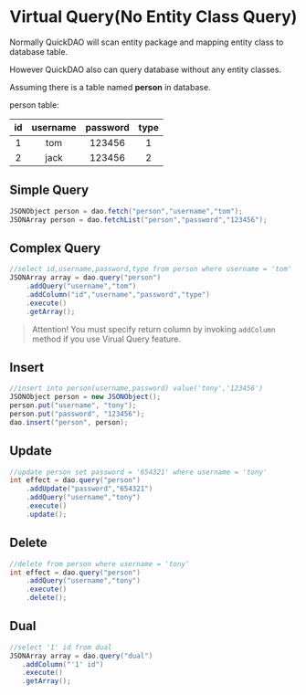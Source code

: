 # Virtual Query(No Entity Class Query)

Normally QuickDAO will scan entity package and mapping entity class to database table.

However QuickDAO also can query database without any entity classes.
  
Assuming there is a table named **person** in database.

person table:

|id|username|password|type|
|:---:|:---:|:---:|:---:|
|1|tom|123456|1|
|2|jack|123456|2|

## Simple Query

```java
JSONObject person = dao.fetch("person","username","tom");
JSONArray person = dao.fetchList("person","password","123456");
```

## Complex Query
```java
//select id,username,password,type from person where username = 'tom'
JSONArray array = dao.query("person")
    .addQuery("username","tom")
    .addColumn("id","username","password","type")
    .execute()
    .getArray();
```

> Attention! You must specify return column by invoking ``addColumn`` method if you use Virual Query feature.

## Insert

```java
//insert into person(username,password) value('tony','123456')
JSONObject person = new JSONObject();
person.put("username", "tony");
person.put("password", "123456");
dao.insert("person", person);
```

## Update

```java
//update person set password = '654321' where username = 'tony'
int effect = dao.query("person")
    .addUpdate("password","654321")
    .addQuery("username","tony")
    .execute()
    .update();
```

## Delete

```java
//delete from person where username = 'tony'
int effect = dao.query("person")
    .addQuery("username","tony")
    .execute()
    .delete();
```

## Dual

```java
//select '1' id from dual
JSONArray array = dao.query("dual")
   .addColumn("'1' id")
   .execute()
   .getArray();
```